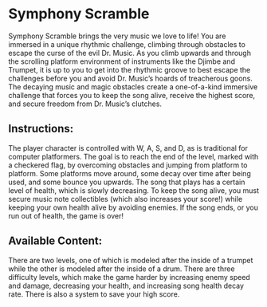 # Symphony Scramble

Symphony Scramble brings the very music we love to life! You are immersed in a unique rhythmic challenge, climbing through obstacles to escape the curse of the evil Dr. Music. As you climb upwards and through the scrolling platform environment of instruments like the Djimbe and Trumpet, it is up to you to get into the rhythmic groove to best escape the challenges before you and avoid Dr. Music’s hoards of treacherous goons. The decaying music and magic obstacles create a one-of-a-kind immersive challenge that forces you to keep the song alive, receive the highest score, and secure freedom from Dr. Music’s clutches.

## Instructions:
The player character is controlled with W, A, S, and D, as is traditional for computer platformers. The goal is to reach the end of the level, marked with a checkered flag, by overcoming obstacles and jumping from platform to platform. Some platforms move around, some decay over time after being used, and some bounce you upwards. The song that plays has a certain level of health, which is slowly decreasing. To keep the song alive, you must secure music note collectibles (which also increases your score!) while keeping your own health alive by avoiding enemies. If the song ends, or you run out of health, the game is over!

## Available Content:
There are two levels, one of which is modeled after the inside of a trumpet while the other is modeled after the inside of a drum. There are three difficulty levels, which make the game harder by increasing enemy speed and damage, decreasing your health, and increasing song health decay rate. There is also a system to save your high score.
